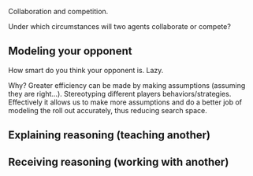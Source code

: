 Collaboration and competition.

Under which circumstances will two agents collaborate or compete?

## Modeling your opponent

How smart do you think your opponent is. Lazy.

Why? Greater efficiency can be made by making assumptions (assuming they are right...). Stereotyping different players behaviors/strategies. Effectively it allows us to make more assumptions and do a better job of modeling the roll out accurately, thus reducing search space.


## Explaining reasoning (teaching another)



## Receiving reasoning (working with another)
